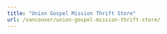 ```yaml
---
title: "Union Gospel Mission Thrift Store"
url: /vancouver/union-gospel-mission-thrift-store/
---
```

